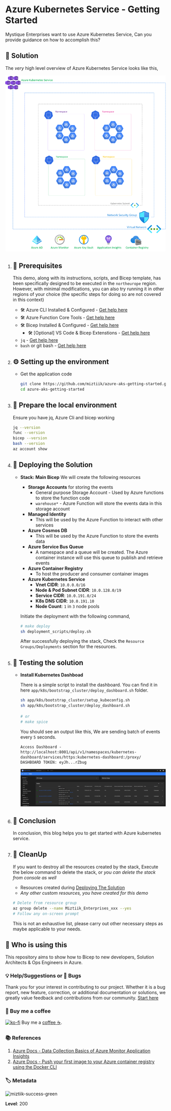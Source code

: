# Azure Kubernetes Service - Getting Started

Mystique Enterprises want to use Azure Kubernetes Service, Can you provide guidance on how to accomplish this?

## 🎯 Solution

The _very_ high level overview of Azure Kubernetes Service looks like this,

![Miztiik Automation - Azure Kubernetes Service - Getting Started](images/miztiik_architecture_kubernetes_service_001.png)

1. ## 🧰 Prerequisites

   This demo, along with its instructions, scripts, and Bicep template, has been specifically designed to be executed in the `northeurope` region. However, with minimal modifications, you can also try running it in other regions of your choice (the specific steps for doing so are not covered in this context)

   - 🛠 Azure CLI Installed & Configured - [Get help here](https://learn.microsoft.com/en-us/cli/azure/install-azure-cli)
   - 🛠 Azure Function Core Tools - [Get help here](https://learn.microsoft.com/en-us/azure/azure-functions/functions-run-local?tabs=v4%2Cwindows%2Ccsharp%2Cportal%2Cbash#install-the-azure-functions-core-tools)
   - 🛠 Bicep Installed & Configured - [Get help here](https://learn.microsoft.com/en-us/azure/azure-resource-manager/bicep/install)
     - 🛠 [Optional] VS Code & Bicep Extenstions - [Get help here](https://learn.microsoft.com/en-us/azure/azure-resource-manager/bicep/install#vs-code-and-bicep-extension)
   - `jq` - [Get help here](https://stedolan.github.io/jq/download/)
   - `bash` or git bash - [Get help here](https://git-scm.com/downloads)

2. ## ⚙️ Setting up the environment

   - Get the application code

     ```bash
     git clone https://github.com/miztiik/azure-aks-getting-started.git
     cd azure-aks-getting-started
     ```

3. ## 🚀 Prepare the local environment

   Ensure you have jq, Azure Cli and bicep working

   ```bash
   jq --version
   func --version
   bicep --version
   bash --version
   az account show
   ```

4. ## 🚀 Deploying the Solution

   - **Stack: Main Bicep**
     We will create the following resources
     - **Storage Accounts** for storing the events
       - General purpose Storage Account - Used by Azure functions to store the function code
       - `warehouse*` -  Azure Function will store the events data in this storage account
     - **Managed Identity**
        - This will be used by the Azure Function to interact with other services
     - **Azure Cosmos DB**
        - This will be used by the Azure Function to store the events data
     - **Azure Service Bus Queue**
        - A namespace and a queue will be created. The Azure container instance will use this queue to publish and retrieve events
     - **Azure Container Registry**
        - To host the producer and consumer container images
     - **Azure Kubernetes Service**
        - **Vnet CIDR**: `10.0.0.0/16` 
        - **Node & Pod Subnet CIDR**: `10.0.128.0/19` 
        - **Service CIDR**: `10.0.191.0/24` 
        - **K8s DNS CIDR**: `10.0.191.10` 
        - **Node Count**: `1` in `3` node pools

      Initiate the deployment with the following command,

      ```bash
      # make deploy
      sh deployment_scripts/deploy.sh
      ```

      After successfully deploying the stack, Check the `Resource Groups/Deployments` section for the resources.

5. ## 🔬 Testing the solution

   - **Install Kubernetes Dashboad**

      There is a simple script to install the dashboard. You can find it in here `app/k8s/bootstrap_cluster/deploy_dashboard.sh` folder. 

      ```bash
      sh app/k8s/bootstrap_cluster/setup_kubeconfig.sh
      sh app/k8s/bootstrap_cluster/deploy_dashboard.sh

      # or
      # make spice
      ```

      You should see an output like this, We are sending batch of events every `5` seconds.

      ```text
      Access Dashboard - http://localhost:8001/api/v1/namespaces/kubernetes-dashboard/services/https:kubernetes-dashboard:/proxy/       
      DASHBOARD TOKEN: eyJh...rZbug   
      ```

      ![Miztiik Automation - Azure Kubernetes Service - Getting Started](images/miztiik_architecture_kubernetes_service_002.png)


6. ## 📒 Conclusion

    In conclusion, this blog helps you to get started with Azure kubernetes service.
  
7. ## 🧹 CleanUp

   If you want to destroy all the resources created by the stack, Execute the below command to delete the stack, or _you can delete the stack from console as well_

   - Resources created during [Deploying The Solution](#-deploying-the-solution)
   - _Any other custom resources, you have created for this demo_

   ```bash
   # Delete from resource group
   az group delete --name Miztiik_Enterprises_xxx --yes
   # Follow any on-screen prompt
   ```

   This is not an exhaustive list, please carry out other necessary steps as maybe applicable to your needs.

## 📌 Who is using this

This repository aims to show how to Bicep to new developers, Solution Architects & Ops Engineers in Azure.

### 💡 Help/Suggestions or 🐛 Bugs

Thank you for your interest in contributing to our project. Whether it is a bug report, new feature, correction, or additional documentation or solutions, we greatly value feedback and contributions from our community. [Start here](/issues)

### 👋 Buy me a coffee

[![ko-fi](https://www.ko-fi.com/img/githubbutton_sm.svg)](https://ko-fi.com/Q5Q41QDGK) Buy me a [coffee ☕][900].

### 📚 References

1. [Azure Docs - Data Collection Basics of Azure Monitor Application Insights][2]
1. [Azure Docs - Push your first image to your Azure container registry using the Docker CLI][3]

[2]: https://learn.microsoft.com/en-us/azure/azure-monitor/app/opentelemetry-overview
[3]: https://learn.microsoft.com/en-us/azure/container-registry/container-registry-get-started-docker-cli?tabs=azure-cli

### 🏷️ Metadata

![miztiik-success-green](https://img.shields.io/badge/Miztiik:Automation:Level-300-orange)

**Level**: 200

[100]: https://www.udemy.com/course/aws-cloud-security/?referralCode=B7F1B6C78B45ADAF77A9
[101]: https://www.udemy.com/course/aws-cloud-security-proactive-way/?referralCode=71DC542AD4481309A441
[102]: https://www.udemy.com/course/aws-cloud-development-kit-from-beginner-to-professional/?referralCode=E15D7FB64E417C547579
[103]: https://www.udemy.com/course/aws-cloudformation-basics?referralCode=93AD3B1530BC871093D6
[899]: https://www.udemy.com/user/n-kumar/
[900]: https://ko-fi.com/miztiik
[901]: https://ko-fi.com/Q5Q41QDGK